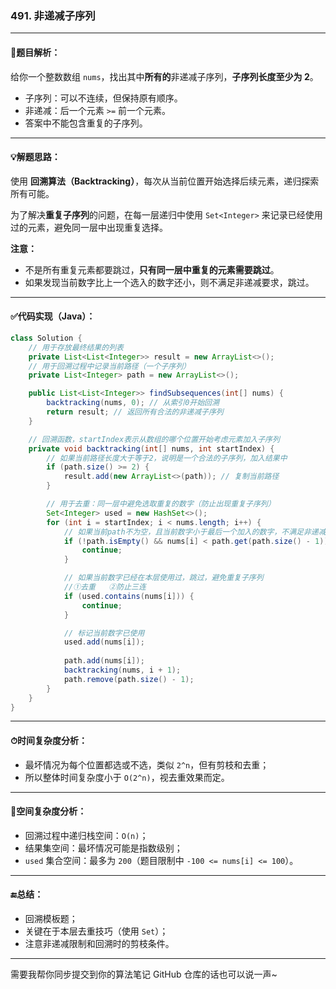### **491. 非递减子序列**

------

#### 🧠题目解析：

给你一个整数数组 `nums`，找出其中**所有的**非递减子序列，**子序列长度至少为 2**。

- 子序列：可以不连续，但保持原有顺序。
- 非递减：后一个元素 `>=` 前一个元素。
- 答案中不能包含重复的子序列。

------

#### 💡解题思路：

使用 **回溯算法（Backtracking）**，每次从当前位置开始选择后续元素，递归探索所有可能。

为了解决**重复子序列**的问题，在每一层递归中使用 `Set<Integer>` 来记录已经使用过的元素，避免同一层中出现重复选择。

**注意：**

- 不是所有重复元素都要跳过，**只有同一层中重复的元素需要跳过**。
- 如果发现当前数字比上一个选入的数字还小，则不满足非递减要求，跳过。

------

#### ✅代码实现（Java）：

```java
class Solution {
    // 用于存放最终结果的列表
    private List<List<Integer>> result = new ArrayList<>();
    // 用于回溯过程中记录当前路径（一个子序列）
    private List<Integer> path = new ArrayList<>();

    public List<List<Integer>> findSubsequences(int[] nums) {
        backtracking(nums, 0); // 从索引0开始回溯
        return result; // 返回所有合法的非递减子序列
    }

    // 回溯函数，startIndex表示从数组的哪个位置开始考虑元素加入子序列
    private void backtracking(int[] nums, int startIndex) {
        // 如果当前路径长度大于等于2，说明是一个合法的子序列，加入结果中
        if (path.size() >= 2) {
            result.add(new ArrayList<>(path)); // 复制当前路径
        }

        // 用于去重：同一层中避免选取重复的数字（防止出现重复子序列）
        Set<Integer> used = new HashSet<>();
        for (int i = startIndex; i < nums.length; i++) {
            // 如果当前path不为空，且当前数字小于最后一个加入的数字，不满足非递减，跳过
            if (!path.isEmpty() && nums[i] < path.get(path.size() - 1)) {
                continue;
            }

            // 如果当前数字已经在本层使用过，跳过，避免重复子序列
            //①去重	②防止三连
            if (used.contains(nums[i])) {
                continue;
            }

            // 标记当前数字已使用
            used.add(nums[i]);
            
            path.add(nums[i]);
            backtracking(nums, i + 1);
            path.remove(path.size() - 1);
        }
    }
}

```

------

#### ⏱时间复杂度分析：

- 最坏情况为每个位置都选或不选，类似 `2^n`，但有剪枝和去重；
- 所以整体时间复杂度小于 `O(2^n)`，视去重效果而定。

------

#### 🧠空间复杂度分析：

- 回溯过程中递归栈空间：`O(n)`；
- 结果集空间：最坏情况可能是指数级别；
- `used` 集合空间：最多为 `200`（题目限制中 `-100 <= nums[i] <= 100`）。

------

#### 🔚总结：

- 回溯模板题；
- 关键在于本层去重技巧（使用 `Set`）；
- 注意非递减限制和回溯时的剪枝条件。

------

需要我帮你同步提交到你的算法笔记 GitHub 仓库的话也可以说一声~